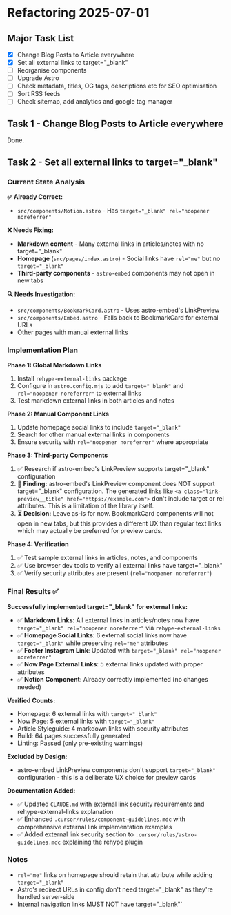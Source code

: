 # Refactoring 2025-07-01

## Major Task List

- [x] Change Blog Posts to Article everywhere
- [x] Set all external links to target="\_blank"
- [ ] Reorganise components
- [ ] Upgrade Astro
- [ ] Check metadata, titles, OG tags, descriptions etc for SEO optimisation
- [ ] Sort RSS feeds
- [ ] Check sitemap, add analytics and google tag manager

## Task 1 - Change Blog Posts to Article everywhere

Done.

## Task 2 - Set all external links to target="\_blank"

### Current State Analysis

**✅ Already Correct:**

- `src/components/Notion.astro` - Has `target="_blank" rel="noopener noreferrer"`

**❌ Needs Fixing:**

- **Markdown content** - Many external links in articles/notes with no target="\_blank"
- **Homepage** (`src/pages/index.astro`) - Social links have `rel="me"` but no `target="_blank"`
- **Third-party components** - `astro-embed` components may not open in new tabs

**🔍 Needs Investigation:**

- `src/components/BookmarkCard.astro` - Uses astro-embed's LinkPreview
- `src/components/Embed.astro` - Falls back to BookmarkCard for external URLs
- Other pages with manual external links

### Implementation Plan

**Phase 1: Global Markdown Links**

1. Install `rehype-external-links` package
2. Configure in `astro.config.mjs` to add `target="_blank"` and `rel="noopener noreferrer"` to external links
3. Test markdown external links in both articles and notes

**Phase 2: Manual Component Links**

1. Update homepage social links to include `target="_blank"`
2. Search for other manual external links in components
3. Ensure security with `rel="noopener noreferrer"` where appropriate

**Phase 3: Third-party Components**

1. ✅ Research if astro-embed's LinkPreview supports target="\_blank" configuration
2. 📝 **Finding:** astro-embed's LinkPreview component does NOT support target="\_blank" configuration. The generated links like `<a class="link-preview__title" href="https://example.com">` don't include target or rel attributes. This is a limitation of the library itself.
3. ⏳ **Decision:** Leave as-is for now. BookmarkCard components will not open in new tabs, but this provides a different UX than regular text links which may actually be preferred for preview cards.

**Phase 4: Verification**

1. ✅ Test sample external links in articles, notes, and components
2. ✅ Use browser dev tools to verify all external links have target="\_blank"  
3. ✅ Verify security attributes are present (`rel="noopener noreferrer"`)

### Final Results ✅

**Successfully implemented target="_blank" for external links:**

- ✅ **Markdown Links**: All external links in articles/notes now have `target="_blank" rel="noopener noreferrer"` via `rehype-external-links`
- ✅ **Homepage Social Links**: 6 external social links now have `target="_blank"` while preserving `rel="me"` attributes  
- ✅ **Footer Instagram Link**: Updated with `target="_blank" rel="noopener noreferrer"`
- ✅ **Now Page External Links**: 5 external links updated with proper attributes
- ✅ **Notion Component**: Already correctly implemented (no changes needed)

**Verified Counts:**
- Homepage: 6 external links with `target="_blank"`
- Now Page: 5 external links with `target="_blank"`  
- Article Styleguide: 4 markdown links with security attributes
- Build: 64 pages successfully generated
- Linting: Passed (only pre-existing warnings)

**Excluded by Design:**
- astro-embed LinkPreview components don't support `target="_blank"` configuration - this is a deliberate UX choice for preview cards

**Documentation Added:**
- ✅ Updated `CLAUDE.md` with external link security requirements and rehype-external-links explanation
- ✅ Enhanced `.cursor/rules/component-guidelines.mdc` with comprehensive external link implementation examples
- ✅ Added external link security section to `.cursor/rules/astro-guidelines.mdc` explaining the rehype plugin

### Notes

- `rel="me"` links on homepage should retain that attribute while adding `target="_blank"`
- Astro's redirect URLs in config don't need target="\_blank" as they're handled server-side
- Internal navigation links MUST NOT have target="\_blank"`
